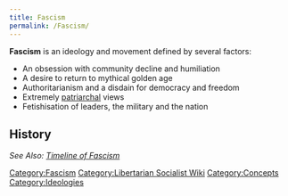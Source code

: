```yaml
---
title: Fascism
permalink: /Fascism/
---
```


**Fascism** is an ideology and movement defined by several factors:

- An obsession with community decline and humiliation
- A desire to return to mythical golden age
- Authoritarianism and a disdain for democracy and freedom
- Extremely [patriarchal](Patriarchy.md "wikilink") views
- Fetishisation of leaders, the military and the nation

## History

*See Also: [Timeline of Fascism](Timeline_of_Fascism.md "wikilink")*

[Category:Fascism](Category:Fascism.md "wikilink") [Category:Libertarian
Socialist Wiki](Category:Libertarian_Socialist_Wiki.md "wikilink")
[Category:Concepts](Category:Concepts.md "wikilink")
[Category:Ideologies](Category:Ideologies.md "wikilink")